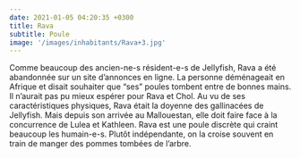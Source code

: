 ```yaml
---
date: 2021-01-05 04:20:35 +0300
title: Rava
subtitle: Poule
image: '/images/inhabitants/Rava+3.jpg'
---
```


Comme beaucoup des ancien-ne-s résident-e-s de Jellyfish, Rava a été abandonnée sur un site d’annonces en ligne. La personne déménageait en Afrique et disait souhaiter que “ses” poules tombent entre de bonnes mains. Il n’aurait pas pu mieux espérer pour Rava et Chol.
Au vu de ses caractéristiques physiques, Rava était la doyenne des gallinacées de Jellyfish. Mais depuis son arrivée au Mallouestan, elle doit faire face à la concurrence de Lulea et Kathleen. Rava est une poule discrète qui craint beaucoup les humain-e-s. Plutôt indépendante, on la croise souvent en train de manger des pommes tombées de l’arbre.